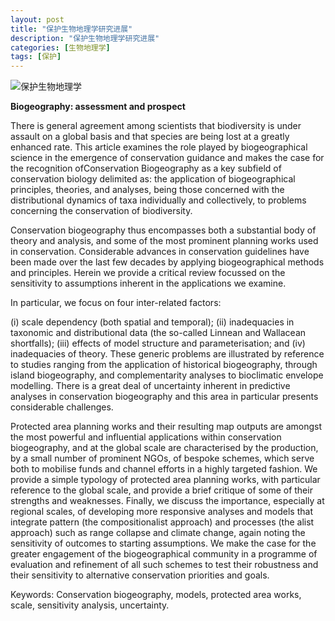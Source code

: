 ```yaml
---
layout: post
title: "保护生物地理学研究进展"
description: "保护生物地理学研究进展"
categories: [生物地理学]
tags: [保护]
---
```


![保护生物地理学](/images/2009/3/condore.jpg)

**Biogeography: assessment and prospect**


There is general agreement among scientists that biodiversity is under assault on a global basis and that species are being lost at a greatly enhanced rate. This article examines the role played by biogeographical science in the emergence of conservation guidance and makes the case for the recognition ofConservation Biogeography as a key subfield of conservation biology delimited as: the application of biogeographical principles, theories, and analyses, being those concerned with the distributional dynamics of taxa individually and collectively, to problems concerning the conservation of biodiversity.

Conservation biogeography thus encompasses both a substantial body of theory and analysis, and some of the most prominent planning works used in conservation. Considerable advances in conservation guidelines have been made over the last few decades by applying biogeographical methods and principles. Herein we provide a critical review focussed on the sensitivity to assumptions inherent in the applications we examine.

In particular, we focus on four inter-related factors:

(i) scale dependency (both spatial and temporal);
(ii) inadequacies in taxonomic and distributional data (the so-called Linnean and Wallacean shortfalls);
(iii) effects of model structure and parameterisation; and
(iv) inadequacies of theory.
These generic problems are illustrated by reference to studies ranging from the application of historical biogeography, through island biogeography, and complementarity analyses to bioclimatic envelope modelling. There is a great deal of uncertainty inherent in predictive analyses in conservation biogeography and this area in particular presents considerable challenges.

Protected area planning works and their resulting map outputs are amongst the most powerful and influential applications within conservation biogeography, and at the global scale are characterised by the production, by a small number of prominent NGOs, of bespoke schemes, which serve both to mobilise funds and channel efforts in a highly targeted fashion. We provide a simple typology of protected area planning works, with particular reference to the global scale, and provide a brief critique of some of their strengths and weaknesses. Finally, we discuss the importance, especially at regional scales, of developing more responsive analyses and models that integrate pattern (the compositionalist approach) and processes (the alist approach) such as range collapse and climate change, again noting the sensitivity of outcomes to starting assumptions. We make the case for the greater engagement of the biogeographical community in a programme of evaluation and refinement of all such schemes to test their robustness and their sensitivity to alternative conservation priorities and goals.

Keywords: Conservation biogeography, models, protected area works, scale, sensitivity analysis, uncertainty.


